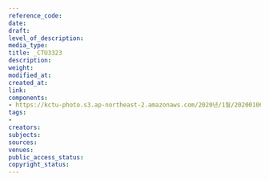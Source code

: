 ```yaml
---
reference_code: 
date: 
draft: 
level_of_description: 
media_type: 
title: _CTU3323
description: 
weight: 
modified_at: 
created_at: 
link: 
components:
- https://kctu-photo.s3.ap-northeast-2.amazonaws.com/2020년/1월/20200106_마사회+고+문중원+기수+죽음의+진상규명과+책임자+처벌+위한+시민대책위원회+청와대+상여+행진/_CTU3323.jpg
tags:
- 
creators: 
subjects: 
sources: 
venues: 
public_access_status: 
copyright_status: 
---
```

